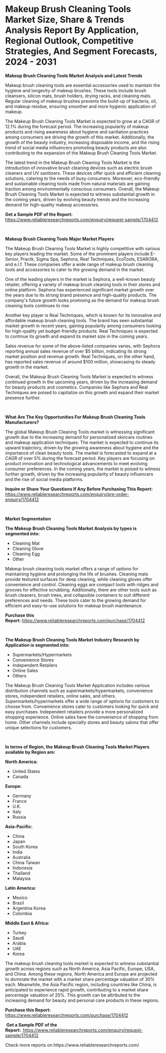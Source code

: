 <p><h1>Makeup Brush Cleaning Tools Market Size, Share & Trends Analysis Report By Application, Regional Outlook, Competitive Strategies, And Segment Forecasts, 2024 - 2031</h1></p><p><strong>Makeup Brush Cleaning Tools Market Analysis and Latest Trends</strong></p>
<p><p>Makeup brush cleaning tools are essential accessories used to maintain the hygiene and longevity of makeup brushes. These tools include brush cleansers, silicon mats, brush holders, drying racks, and cleaning mats. Regular cleaning of makeup brushes prevents the build-up of bacteria, oil, and makeup residue, ensuring smoother and more hygienic application of makeup.</p><p>The Makeup Brush Cleaning Tools Market is expected to grow at a CAGR of 12.1% during the forecast period. The increasing popularity of makeup products and rising awareness about hygiene and sanitation practices among consumers are driving the growth of this market. Additionally, the growth of the beauty industry, increasing disposable income, and the rising trend of social media influencers promoting beauty products are also contributing to the expansion of the Makeup Brush Cleaning Tools Market.</p><p>The latest trend in the Makeup Brush Cleaning Tools Market is the introduction of innovative brush cleaning devices such as electric brush cleaners and UV sanitizers. These devices offer quick and efficient cleaning solutions, catering to the needs of busy consumers. Moreover, eco-friendly and sustainable cleaning tools made from natural materials are gaining traction among environmentally conscious consumers. Overall, the Makeup Brush Cleaning Tools Market is expected to witness substantial growth in the coming years, driven by evolving beauty trends and the increasing demand for high-quality makeup accessories.</p></p>
<p><strong>Get a Sample PDF of the Report:&nbsp;</strong> <a href="https://www.reliableresearchreports.com/enquiry/request-sample/1704412">https://www.reliableresearchreports.com/enquiry/request-sample/1704412</a></p>
<p>&nbsp;</p>
<p><strong>Makeup Brush Cleaning Tools Major Market Players</strong></p>
<p><p>The Makeup Brush Cleaning Tools Market is highly competitive with various key players leading the market. Some of the prominent players include E-Senior, Practk, Sigma Spa, Sephora, Real Techniques, EcoTools, ESARORA, and e.l.f. These companies offer a wide range of makeup brush cleaning tools and accessories to cater to the growing demand in the market.</p><p>One of the leading players in the market is Sephora, a well-known beauty retailer, offering a variety of makeup brush cleaning tools in their stores and online platform. Sephora has experienced significant market growth over the years due to its strong brand presence and high-quality products. The company's future growth looks promising as the demand for makeup brush cleaning tools continues to rise.</p><p>Another key player is Real Techniques, which is known for its innovative and affordable makeup brush cleaning tools. The brand has seen substantial market growth in recent years, gaining popularity among consumers looking for high-quality yet budget-friendly products. Real Techniques is expected to continue its growth and expand its market size in the coming years.</p><p>Sales revenue for some of the above-listed companies varies, with Sephora reporting annual sales revenue of over $5 billion, indicating its strong market position and revenue growth. Real Techniques, on the other hand, has reported sales revenue of around $100 million, showcasing its steady growth in the market.</p><p>Overall, the Makeup Brush Cleaning Tools Market is expected to witness continued growth in the upcoming years, driven by the increasing demand for beauty products and cosmetics. Companies like Sephora and Real Techniques are poised to capitalize on this growth and expand their market presence further.</p></p>
<p>&nbsp;</p>
<p><strong>What Are The Key Opportunities For Makeup Brush Cleaning Tools Manufacturers?</strong></p>
<p><p>The global Makeup Brush Cleaning Tools market is witnessing significant growth due to the increasing demand for personalized skincare routines and makeup application techniques. The market is expected to continue its upward trajectory, driven by the growing awareness about hygiene and the importance of clean beauty tools. The market is forecasted to expand at a CAGR of over 5% during the forecast period. Key players are focusing on product innovation and technological advancements to meet evolving consumer preferences. In the coming years, the market is poised to witness further growth, driven by the increasing popularity of beauty influencers and the rise of social media platforms.</p></p>
<p><strong>Inquire or Share Your Questions If Any Before Purchasing This Report:</strong> <a href="https://www.reliableresearchreports.com/enquiry/pre-order-enquiry/1704412">https://www.reliableresearchreports.com/enquiry/pre-order-enquiry/1704412</a></p>
<p>&nbsp;</p>
<p><strong>Market Segmentation</strong></p>
<p><strong>The Makeup Brush Cleaning Tools Market Analysis by types is segmented into:</strong></p>
<p><ul><li>Cleaning Mat</li><li>Cleaning Glove</li><li>Cleaning Egg</li><li>Other</li></ul></p>
<p><p>Makeup brush cleaning tools market offers a range of options for maintaining hygiene and prolonging the life of brushes. Cleaning mats provide textured surfaces for deep cleaning, while cleaning gloves offer convenience and control. Cleaning eggs are compact tools with ridges and grooves for effective scrubbing. Additionally, there are other tools such as brush cleaners, brush trees, and collapsible containers to suit different preferences and needs. These tools cater to the growing demand for efficient and easy-to-use solutions for makeup brush maintenance.</p></p>
<p><strong>Purchase this Report:&nbsp;</strong><a href="https://www.reliableresearchreports.com/purchase/1704412">https://www.reliableresearchreports.com/purchase/1704412</a></p>
<p>&nbsp;</p>
<p><strong>The Makeup Brush Cleaning Tools Market Industry Research by Application is segmented into:</strong></p>
<p><ul><li>Supermarkets/Hypermarkets</li><li>Convenience Stores</li><li>Independent Retailers</li><li>Online Sales</li><li>Others</li></ul></p>
<p><p>The Makeup Brush Cleaning Tools Market Application includes various distribution channels such as supermarkets/hypermarkets, convenience stores, independent retailers, online sales, and others. Supermarkets/hypermarkets offer a wide range of options for customers to choose from. Convenience stores cater to customers looking for quick and easy purchases. Independent retailers provide a more personalized shopping experience. Online sales have the convenience of shopping from home. Other channels include specialty stores and beauty salons that offer unique selections for customers.</p></p>
<p>&nbsp;</p>
<p><strong>In terms of Region, the Makeup Brush Cleaning Tools Market Players available by Region are:</strong></p>
<p>
    <p> <strong> North America: </strong>
        <ul>
            <li>United States</li>
            <li>Canada</li>
        </ul>
        </p> 
    <p> <strong> Europe: </strong>
        <ul>
            <li>Germany</li>
            <li>France</li>
            <li>U.K.</li>
            <li>Italy</li>
            <li>Russia</li>
        </ul>
        </p> 
    <p> <strong> Asia-Pacific: </strong>
        <ul>
            <li>China</li>
            <li>Japan</li>
            <li>South Korea</li>
            <li>India</li>
            <li>Australia</li>
            <li>China Taiwan</li>
            <li>Indonesia</li>
            <li>Thailand</li>
            <li>Malaysia</li>
        </ul>
        </p> 
    <p> <strong> Latin America: </strong>
        <ul>
            <li>Mexico</li>
            <li>Brazil</li>
            <li>Argentina Korea</li>
            <li>Colombia</li>
        </ul>
        </p> 
    <p> <strong> Middle East & Africa: </strong>
        <ul>
            <li>Turkey</li>
            <li>Saudi</li>
            <li>Arabia</li>
            <li>UAE</li>
            <li>Korea</li>
        </ul>
    </p>
    </p>
<p><p>The makeup brush cleaning tools market is expected to witness substantial growth across regions such as North America, Asia Pacific, Europe, USA, and China. Among these regions, North America and Europe are projected to dominate the market with a market share percentage valuation of 30% each. Meanwhile, the Asia Pacific region, including countries like China, is anticipated to experience rapid growth, contributing to a market share percentage valuation of 25%. This growth can be attributed to the increasing demand for beauty and personal care products in these regions.</p></p>
<p><strong>Purchase this Report: </strong><a href="https://www.reliableresearchreports.com/purchase/1704412">https://www.reliableresearchreports.com/purchase/1704412</a></p>
<p>&nbsp;<strong>Get a Sample PDF of the Report:&nbsp;&nbsp;</strong><a href="https://www.reliableresearchreports.com/enquiry/request-sample/1704412">https://www.reliableresearchreports.com/enquiry/request-sample/1704412</a></p>
<p><strong></strong></p>
<p>Check more reports on https://www.reliableresearchreports.com/</p>